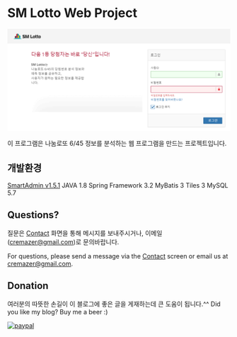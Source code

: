 # SM Lotto Web Project
![Cover Image](/about_smlotto.png)

이 프로그램은 나눔로또 6/45 정보를 분석하는 웹 프로그램을 만드는 프로젝트입니다.

## 개발환경

[SmartAdmin v1.5.1](https://github.com/kalichaudhary/SmartAdmin)
JAVA 1.8
Spring Framework 3.2
MyBatis 3
Tiles 3
MySQL 5.7



## Questions?

질문은 [Contact](https://cremazer.github.io/contact/) 화면을 통해 메시지를 보내주시거나, 이메일(cremazer@gmail.com)로 문의바랍니다.

For questions, please send a message via the [Contact](https://cremazer.github.io/contact/) screen or email us at cremazer@gmail.com.

## Donation

여러분의 따뜻한 손길이 이 블로그에 좋은 글을 게재하는데 큰 도움이 됩니다.^^
Did you like my blog? Buy me a beer :)

[![paypal](https://www.paypalobjects.com/en_US/i/btn/btn_donateCC_LG.gif)](https://www.paypal.com/cgi-bin/webscr?cmd=_s-xclick&hosted_button_id=WLBJ2P3HW5732)